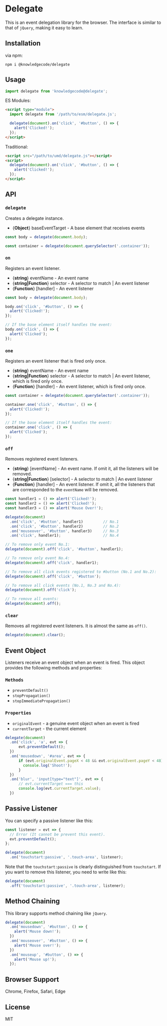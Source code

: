 # Delegate

This is an event delegation library for the browser. The interface is similar to that of `jQuery`, making it easy to learn.

## Installation

via npm:

```shell
npm i @knowledgecode/delegate
```

## Usage

```javascript
import delegate from 'knowledgecode@delegate';
```

ES Modules:

```html
<script type="module">
  import delegate from '/path/to/esm/delegate.js';

  delegate(document).on('click', '#button', () => {
    alert('Clicked!');
  });
</script>
```

Traditional:

```html
<script src="/path/to/umd/delegate.js"></script>
<script>
  delegate(document).on('click', '#button', () => {
    alert('Clicked!');
  });
</script>
```

## API

### `delegate`

Creates a delegate instance.

* {**Object**} baseEventTarget - A base element that receives events

```javascript
const body = delegate(document.body);
```

```javascript
const container = delegate(document.querySelector('.container'));
```

### `on`

Registers an event listener.

* {**string**} eventName - An event name
* {**string|Function**} selector - A selector to match | An event listener
* {**Function**} [handler] - An event listener

```javascript
const body = delegate(document.body);

body.on('click', '#button', () => {
  alert('Clicked!');
});

// If the base element itself handles the event:
body.on('click', () => {
  alert('Clicked');
});
```

### `one`

Registers an event listener that is fired only once.

* {**string**} eventName - An event name
* {**string|Function**} selector - A selector to match | An event listener, which is fired only once.
* {**Function**} [handler] - An event listener, which is fired only once.

```javascript
const container = delegate(document.querySelector('.container'));

container.one('click', '#button', () => {
  alert('Clicked!');
});

// If the base element itself handles the event:
container.one('click', () => {
  alert('Clicked');
});
```

### `off`

Removes registered event listeners.

* {**string**} [eventName] - An event name. If omit it, all the listeners will be removed.
* {**string|Function**} [selector] - A selector to match | An event listener
* {**Function**} [handler] - An event listener. If omit it, all the listeners that are corresponded to the `eventName` will be removed.

```javascript
const handler1 = () => alert('Clicked!');
const handler2 = () => alert('Clicked!');
const handler3 = () => alert('Mouse Over!');

delegate(document)
  .on('click', '#button', handler1)         // No.1
  .on('click', '#button', handler2)         // No.2
  .on('mouseover', '#button', handler3)     // No.3
  .on('click', handler1);                   // No.4

// To remove only event No.1:
delegate(document).off('click', '#button', handler1);

// To remove only event No.4:
delegate(document).off('click', handler1);

// To remove all click events registered to #button (No.1 and No.2):
delegate(document).off('click', '#button');

// To remove all click events (No.1, No.3 and No.4):
delegate(document).off('click');

// To remove all events:
delegate(document).off();
```

### `clear`

Removes all registered event listeners. It is almost the same as `off()`.

```javascript
delegate(document).clear();
```

## Event Object

Listeners receive an event object when an event is fired. This object provides the following methods and properties:

### `Methods`

* `preventDefault()`
* `stopPropagation()`
* `stopImmediatePropagation()`

### `Properties`

* `originalEvent` - a genuine event object when an event is fired
* `currentTarget` - the current element

```javascript
delegate(document)
  .on('click', 'a', evt => {
      evt.preventDefault();
  })
  .on('mousedown', '#area', evt => {
      if (evt.originalEvent.pageX < 48 && evt.originalEvent.pageY < 48) {
        console.log('Shoot!');
      }
  })
  .on('blur', 'input[type="text"]', evt => {
      // evt.currentTarget === this
      console.log(evt.currentTarget.value);
  })
```

## Passive Listener

You can specify a passive listener like this:

```javascript
const listener = evt => {
  // Error (It cannot be prevent this event).
  evt.preventDefault();
};

delegate(document)
  .on('touchstart:passive', '.touch-area', listener);
```

Note that the `touchstart:passive` is clearly distinguished from `touchstart`. If you want to remove this listener, you need to write like this:

```javascript
delegate(document)
  .off('touchstart:passive', '.touch-area', listener);
```

## Method Chaining

This library supports method chaining like `jQuery`.

```javascript
delegate(document)
  .on('mousedown', '#button', () => {
    alert('Mouse down!');
  })
  .on('mouseover', '#button', () => {
    alert('Mouse over!');
  })
  .on('mouseup', '#button', () => {
    alert('Mouse up!');
  });
```

## Browser Support

Chrome, Firefox, Safari, Edge

## License

MIT
